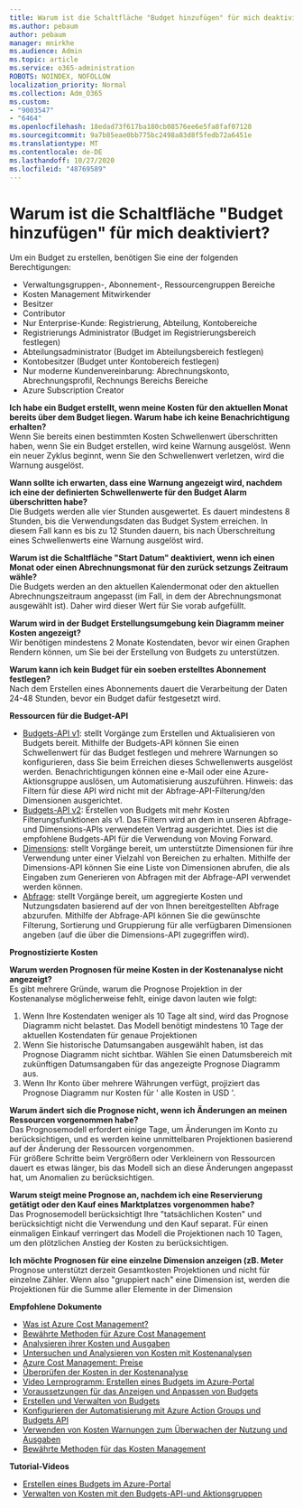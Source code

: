 ```yaml
---
title: Warum ist die Schaltfläche "Budget hinzufügen" für mich deaktiviert?
ms.author: pebaum
author: pebaum
manager: mnirkhe
ms.audience: Admin
ms.topic: article
ms.service: o365-administration
ROBOTS: NOINDEX, NOFOLLOW
localization_priority: Normal
ms.collection: Adm_O365
ms.custom:
- "9003547"
- "6464"
ms.openlocfilehash: 18edad73f617ba180cb08576ee6e5fa8faf07128
ms.sourcegitcommit: 9a7b85eae0bb775bc2498a83d8f5fedb72a6451e
ms.translationtype: MT
ms.contentlocale: de-DE
ms.lasthandoff: 10/27/2020
ms.locfileid: "48769589"
---
```

# <a name="why-is-the-add-budget-button-disabled-for-me"></a>Warum ist die Schaltfläche "Budget hinzufügen" für mich deaktiviert?

Um ein Budget zu erstellen, benötigen Sie eine der folgenden Berechtigungen:

- Verwaltungsgruppen-, Abonnement-, Ressourcengruppen Bereiche
- Kosten Management Mitwirkender
- Besitzer
- Contributor
- Nur Enterprise-Kunde: Registrierung, Abteilung, Kontobereiche
- Registrierungs Administrator (Budget im Registrierungsbereich festlegen)
- Abteilungsadministrator (Budget im Abteilungsbereich festlegen)
- Kontobesitzer (Budget unter Kontobereich festlegen)
- Nur moderne Kundenvereinbarung: Abrechnungskonto, Abrechnungsprofil, Rechnungs Bereichs Bereiche
- Azure Subscription Creator

**Ich habe ein Budget erstellt, wenn meine Kosten für den aktuellen Monat bereits über dem Budget liegen. Warum habe ich keine Benachrichtigung erhalten?**  
Wenn Sie bereits einen bestimmten Kosten Schwellenwert überschritten haben, wenn Sie ein Budget erstellen, wird keine Warnung ausgelöst. Wenn ein neuer Zyklus beginnt, wenn Sie den Schwellenwert verletzen, wird die Warnung ausgelöst.

**Wann sollte ich erwarten, dass eine Warnung angezeigt wird, nachdem ich eine der definierten Schwellenwerte für den Budget Alarm überschritten habe?**  
Die Budgets werden alle vier Stunden ausgewertet. Es dauert mindestens 8 Stunden, bis die Verwendungsdaten das Budget System erreichen. In diesem Fall kann es bis zu 12 Stunden dauern, bis nach Überschreitung eines Schwellenwerts eine Warnung ausgelöst wird.

**Warum ist die Schaltfläche "Start Datum" deaktiviert, wenn ich einen Monat oder einen Abrechnungsmonat für den zurück setzungs Zeitraum wähle?**  
Die Budgets werden an den aktuellen Kalendermonat oder den aktuellen Abrechnungszeitraum angepasst (im Fall, in dem der Abrechnungsmonat ausgewählt ist). Daher wird dieser Wert für Sie vorab aufgefüllt.

**Warum wird in der Budget Erstellungsumgebung kein Diagramm meiner Kosten angezeigt?**  
Wir benötigen mindestens 2 Monate Kostendaten, bevor wir einen Graphen Rendern können, um Sie bei der Erstellung von Budgets zu unterstützen.

**Warum kann ich kein Budget für ein soeben erstelltes Abonnement festlegen?**  
Nach dem Erstellen eines Abonnements dauert die Verarbeitung der Daten 24-48 Stunden, bevor ein Budget dafür festgesetzt wird.

**Ressourcen für die Budget-API**

- [Budgets-API v1](https://docs.microsoft.com/rest/api/consumption/budgets?WT.mc_id=Portal-Microsoft_Azure_Support): stellt Vorgänge zum Erstellen und Aktualisieren von Budgets bereit. Mithilfe der Budgets-API können Sie einen Schwellenwert für das Budget festlegen und mehrere Warnungen so konfigurieren, dass Sie beim Erreichen dieses Schwellenwerts ausgelöst werden. Benachrichtigungen können eine e-Mail oder eine Azure-Aktionsgruppe auslösen, um Automatisierung auszuführen. Hinweis: das Filtern für diese API wird nicht mit der Abfrage-API-Filterung/den Dimensionen ausgerichtet.
- [Budgets-API v2](https://github.com/Azure/azure-rest-api-specs/blob/master/specification/cost-management/resource-manager/Microsoft.CostManagement/preview/2019-04-01-preview/examples/CreateOrUpdateBudget.json): Erstellen von Budgets mit mehr Kosten Filterungsfunktionen als v1. Das Filtern wird an dem in unseren Abfrage-und Dimensions-APIs verwendeten Vertrag ausgerichtet. Dies ist die empfohlene Budgets-API für die Verwendung von Moving Forward.
- [Dimensions](https://docs.microsoft.com/rest/api/cost-management/dimensions?WT.mc_id=Portal-Microsoft_Azure_Support): stellt Vorgänge bereit, um unterstützte Dimensionen für ihre Verwendung unter einer Vielzahl von Bereichen zu erhalten. Mithilfe der Dimensions-API können Sie eine Liste von Dimensionen abrufen, die als Eingaben zum Generieren von Abfragen mit der Abfrage-API verwendet werden können.
- [Abfrage](https://docs.microsoft.com/rest/api/cost-management/query?WT.mc_id=Portal-Microsoft_Azure_Support): stellt Vorgänge bereit, um aggregierte Kosten und Nutzungsdaten basierend auf der von Ihnen bereitgestellten Abfrage abzurufen. Mithilfe der Abfrage-API können Sie die gewünschte Filterung, Sortierung und Gruppierung für alle verfügbaren Dimensionen angeben (auf die über die Dimensions-API zugegriffen wird).

**Prognostizierte Kosten**

**Warum werden Prognosen für meine Kosten in der Kostenanalyse nicht angezeigt?**  
Es gibt mehrere Gründe, warum die Prognose Projektion in der Kostenanalyse möglicherweise fehlt, einige davon lauten wie folgt:

1. Wenn Ihre Kostendaten weniger als 10 Tage alt sind, wird das Prognose Diagramm nicht belastet. Das Modell benötigt mindestens 10 Tage der aktuellen Kostendaten für genaue Projektionen
2. Wenn Sie historische Datumsangaben ausgewählt haben, ist das Prognose Diagramm nicht sichtbar. Wählen Sie einen Datumsbereich mit zukünftigen Datumsangaben für das angezeigte Prognose Diagramm aus.
3. Wenn Ihr Konto über mehrere Währungen verfügt, projiziert das Prognose Diagramm nur Kosten für ' alle Kosten in USD '.

**Warum ändert sich die Prognose nicht, wenn ich Änderungen an meinen Ressourcen vorgenommen habe?**  
Das Prognosemodell erfordert einige Tage, um Änderungen im Konto zu berücksichtigen, und es werden keine unmittelbaren Projektionen basierend auf der Änderung der Ressourcen vorgenommen.  
Für größere Schritte beim Vergrößern oder Verkleinern von Ressourcen dauert es etwas länger, bis das Modell sich an diese Änderungen angepasst hat, um Anomalien zu berücksichtigen.

**Warum steigt meine Prognose an, nachdem ich eine Reservierung getätigt oder den Kauf eines Marktplatzes vorgenommen habe?**  
Das Prognosemodell berücksichtigt Ihre "tatsächlichen Kosten" und berücksichtigt nicht die Verwendung und den Kauf separat. Für einen einmaligen Einkauf verringert das Modell die Projektionen nach 10 Tagen, um den plötzlichen Anstieg der Kosten zu berücksichtigen.

**Ich möchte Prognosen für eine einzelne Dimension anzeigen (zB. Meter**  
Prognose unterstützt derzeit Gesamtkosten Projektionen und nicht für einzelne Zähler. Wenn also "gruppiert nach" eine Dimension ist, werden die Projektionen für die Summe aller Elemente in der Dimension

**Empfohlene Dokumente**

- [Was ist Azure Cost Management?](https://docs.microsoft.com/azure/cost-management/overview-cost-mgt?WT.mc_id=Portal-Microsoft_Azure_Support)
- [Bewährte Methoden für Azure Cost Management](https://docs.microsoft.com/azure/cost-management/cost-mgt-best-practices?WT.mc_id=Portal-Microsoft_Azure_Support)
- [Analysieren ihrer Kosten und Ausgaben](https://docs.microsoft.com/azure/cost-management/quick-acm-cost-analysis?WT.mc_id=Portal-Microsoft_Azure_Support)
- [Untersuchen und Analysieren von Kosten mit Kostenanalysen](https://docs.microsoft.com/azure/cost-management/quick-acm-cost-analysis?WT.mc_id=Portal-Microsoft_Azure_Support)
- [Azure Cost Management: Preise](https://azure.microsoft.com/services/cost-management/#pricing)
- [Überprüfen der Kosten in der Kostenanalyse](https://docs.microsoft.com/azure/cost-management-billing/costs/quick-acm-cost-analysis?WT.mc_id=Portal-Microsoft_Azure_Support#review-costs-in-cost-analysis)
- [Video Lernprogramm: Erstellen eines Budgets im Azure-Portal](https://www.youtube.com/watch?v=ExIVG_Gr45A&t=4s)
- [Voraussetzungen für das Anzeigen und Anpassen von Budgets](https://docs.microsoft.com/azure/cost-management-billing/costs/tutorial-acm-create-budgets?WT.mc_id=Portal-Microsoft_Azure_Support#prerequisites)
- [Erstellen und Verwalten von Budgets](https://docs.microsoft.com/azure/cost-management-billing/costs/tutorial-acm-create-budgets?WT.mc_id=Portal-Microsoft_Azure_Support#create-a-budget-in-the-azure-portal)
- [Konfigurieren der Automatisierung mit Azure Action Groups und Budgets API](https://docs.microsoft.com/azure/cost-management/tutorial-acm-create-budgets?WT.mc_id=Portal-Microsoft_Azure_Support#trigger-an-action-group)
- [Verwenden von Kosten Warnungen zum Überwachen der Nutzung und Ausgaben](https://docs.microsoft.com/azure/cost-management/cost-mgt-alerts-monitor-usage-spending?WT.mc_id=Portal-Microsoft_Azure_Support)
- [Bewährte Methoden für das Kosten Management](https://docs.microsoft.com/azure/cost-management/cost-mgt-best-practices?WT.mc_id=Portal-Microsoft_Azure_Support)  

**Tutorial-Videos**

- [Erstellen eines Budgets im Azure-Portal](https://go.microsoft.com/fwlink/?linkid=2146761)
- [Verwalten von Kosten mit den Budgets-API-und Aktionsgruppen](https://go.microsoft.com/fwlink/?linkid=2147038)